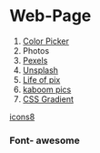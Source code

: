 # Web-Page

1. [Color Picker](https://www.google.com/search?q=color+picker&rlz=1C1JJTC_enIN996IN996&sxsrf=ALiCzsb88ebJdLYLEn3q6SFLuY_adUrfSw%3A1660585025431&ei=QYT6YsP8GaSQ4-EP8cmCiAY&ved=0ahUKEwiDob2kscn5AhUkyDgGHfGkAGEQ4dUDCA8&oq=color+picker&gs_lcp=Cgdnd3Mtd2l6EAwyBwgAEEcQsAMyBwgAEEcQsAMyBwgAEEcQsAMyBwgAEEcQsAMyBwgAEEcQsAMyBwgAEEcQsAMyBwgAEEcQsAMyBwgAEEcQsAMyBwgAELADEEMyBwgAELADEEMyBwgAELADEEMyBwgAELADEEMyCggAEOQCELADGAEyCggAEOQCELADGAEyCggAEOQCELADGAEyDwguENQCEMgDELADEEMYAjIPCC4Q1AIQyAMQsAMQQxgCMg8ILhDUAhDIAxCwAxBDGAJKBAhBGABKBAhGGAFQAFgAYJ0QaAFwAXgAgAEAiAEAkgEAmAEAyAESwAEB2gEGCAEQARgJ2gEGCAIQARgI&sclient=gws-wiz)
2. Photos
3. [Pexels](https://www.pexels.com/)
4. [Unsplash](https://unsplash.com/)
5. [Life of pix](https://www.lifeofpix.com/)
6. [kaboom pics](https://kaboompics.com/)
7. [CSS Gradient](https://cssgradient.io/) 

[icons8](https://icons8.com/)

### Font- awesome <script src="https://kit.fontawesome.com/be7db58049.js" crossorigin="anonymous"></script>
